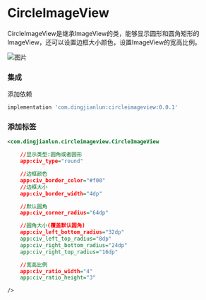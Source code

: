 # CircleImageView

CircleImageView是继承ImageView的类，能够显示圆形和圆角矩形的ImageView，还可以设置边框大小颜色，设置ImageView的宽高比例。

![图片](https://github.com/dingjianlun/CircleImageView/1.png)

### 集成
添加依赖
```gradle
implementation 'com.dingjianlun:circleimageview:0.0.1'
```

### 添加标签
```xml
<com.dingjianlun.circleimageview.CircleImageView

    //显示类型:圆角或者圆形
    app:civ_type="round"

    //边框颜色
    app:civ_border_color="#f00"
    //边框大小
    app:civ_border_width="4dp"

    //默认圆角
    app:civ_corner_radius="64dp"

    //圆角大小(覆盖默认圆角)
    app:civ_left_bottom_radius="32dp"
    app:civ_left_top_radius="8dp"
    app:civ_right_bottom_radius="24dp"
    app:civ_right_top_radius="16dp"

    //宽高比例
    app:civ_ratio_width="4"
    app:civ_ratio_height="3"

/>
```